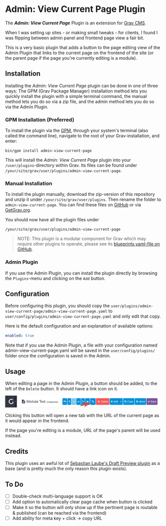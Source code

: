 # Admin: View Current Page Plugin

The **_Admin: View Current Page_** Plugin is an extension for [Grav CMS](https://github.com/getgrav/grav). 

When I was setting up sites - or making small tweaks - for clients, I found I was flipping between admin panel and frontend page view a fair bit.

This is a very basic plugin that adds a button to the page editing view of the Admin Plugin that links to the current page on the frontend of the site (or the parent page if the page you're currently editing is a module).

## Installation

Installing the _Admin: View Current Page_ plugin can be done in one of three ways: The GPM (Grav Package Manager) installation method lets you quickly install the plugin with a simple terminal command, the manual method lets you do so via a zip file, and the admin method lets you do so via the Admin Plugin.

### GPM Installation (Preferred)

To install the plugin via the [GPM](https://learn.getgrav.org/cli-console/grav-cli-gpm), through your system's terminal (also called the command line), navigate to the root of your Grav-installation, and enter:

    bin/gpm install admin-view-current-page

This will install the _Admin: View Current Page_ plugin into your `/user/plugins`-directory within Grav. Its files can be found under `/your/site/grav/user/plugins/admin-view-current-page`.

### Manual Installation

To install the plugin manually, download the zip-version of this repository and unzip it under `/your/site/grav/user/plugins`. Then rename the folder to `admin-view-current-page`. You can find these files on [GitHub](https://github.com/exafred/grav-plugin-admin-view-current-page) or via [GetGrav.org](https://getgrav.org/downloads/plugins).

You should now have all the plugin files under

    /your/site/grav/user/plugins/admin-view-current-page
	
> NOTE: This plugin is a modular component for Grav which may require other plugins to operate, please see its [blueprints.yaml-file on GitHub](https://github.com/exafred/grav-plugin-admin-view-current-page/blob/main/blueprints.yaml).

### Admin Plugin

If you use the Admin Plugin, you can install the plugin directly by browsing the `Plugins`-menu and clicking on the `Add` button.

## Configuration

Before configuring this plugin, you should copy the `user/plugins/admin-view-current-page/admin-view-current-page.yaml` to `user/config/plugins/admin-view-current-page.yaml` and only edit that copy.

Here is the default configuration and an explanation of available options:

```yaml
enabled: true

```

Note that if you use the Admin Plugin, a file with your configuration named admin-view-current-page.yaml will be saved in the `user/config/plugins/` folder once the configuration is saved in the Admin.

## Usage

When editing a page in the Admin Plugin, a button should be added, to the left of the `Delete` button. It should have a link icon on it.

![screenshot showing the location and visual styling of the button](screenshot.png)

Clicking this button will open a new tab with the URL of the current page as it would appear in the frontend.

If the page you're editing is a module, URL of the page's parent will be used instead.


## Credits

This plugin uses an awful lot of [Sebastian Laube's Draft Preview plugin](https://github.com/bitstarr/grav-plugin-draft-preview) as a base (and is pretty much the only reason this plugin exists).

## To Do

- [ ] Double-check multi-language support is OK
- [ ] Add option to automatically clear page cache when button is clicked
- [ ] Make it so the button will only show up if the pertinent page is routable & published (can be reached via the frontend)
- [ ] Add ability for meta key + click -> copy URL